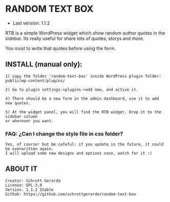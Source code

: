 # RANDOM TEXT BOX
* Last version: 1.1.2

RTB is a simple WordPress widget which show random author quotes in the sidebar.
Its really useful for share lots of quotes, storys and more.

You must to write that quotes before using the form.


## INSTALL (manual only):
	1) copy the folder 'random-text-box' inside WordPress plugin folder:
	public/wp-content/plugins/

	2) Go to plugin settings->plugins->add new, and active it.

	4) There should be a new form in the admin dashboard, use it to add new quotes.

	5) At the widget panel, you will find the RTB widget. Drop it to the sidebar column
	or wherever you want.

### FAQ: ¿Can I change the style file in css folder?
	Yes, of course! but be cafeful: if you update in the future, it could be overwritten again.
	I will upload some new designs and options soon, watch for it :)

## ABOUT IT
	Creator: Schrott Gerardo  
	License: GPL-3.0  
	Version. 1.1.2 Stable  
	Github: https://github.com/schrottgerardo/random-text-box
